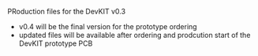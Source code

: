 PRoduction files for the DevKIT v0.3
 - v0.4 will be the final version for the prototype ordering
 - updated files will be available after ordering and prodcution start of the DevKIT prototype PCB
